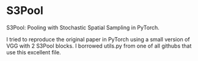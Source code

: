 # S3Pool
S3Pool: Pooling with Stochastic Spatial Sampling in PyTorch.

I tried to reproduce the original paper in PyTorch using a small version of VGG with 2 S3Pool blocks. 
I borrowed utils.py from one of all githubs that use this excellent file.
